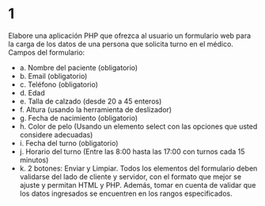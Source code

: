 # 1

Elabore una aplicación PHP que ofrezca al usuario un formulario web para la carga de los datos de
una persona que solicita turno en el médico. Campos del formulario:
* a. Nombre del paciente (obligatorio)
* b. Email (obligatorio)
* c. Teléfono (obligatorio)
* d. Edad
* e. Talla de calzado (desde 20 a 45 enteros)
* f. Altura (usando la herramienta de deslizador)
* g. Fecha de nacimiento (obligatorio)
* h. Color de pelo (Usando un elemento select con las opciones que usted considere adecuadas)
* i. Fecha del turno (obligatorio)
* j. Horario del turno (Entre las 8:00 hasta las 17:00 con turnos cada 15 minutos)
* k. 2 botones: Enviar y Limpiar.
Todos los elementos del formulario deben validarse del lado de cliente y servidor, con el formato
que mejor se ajuste y permitan HTML y PHP. Además, tomar en cuenta de validar que los datos
ingresados se encuentren en los rangos especificados.
